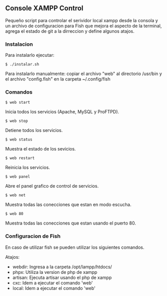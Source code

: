 ## Console XAMPP Control

Pequeño script para controlar el serividor local xampp desde la consola y un archivo de configuracion para Fish que mejora el aspecto de la terminal, agrega el estado de git a la dirreccion y define algunos atajos.

### Instalacion

Para instalarlo ejecutar:

	$ ./instalar.sh

Para instalarlo manualmente: copiar el archivo "web" al directorio /usr/bin y el archivo "config.fish" en la carpeta ~/.config/fish

### Comandos

	$ web start

Inicia todos los servicios (Apache, MySQL y ProFTPD).

	$ web stop

Detiene todos los servicios.

	$ web status

Muestra el estado de los sevicios.

	$ web restart

Reinicia los servicios.

	$ web panel

Abre el panel grafico de control de servicios.

	$ web net

Muestra todas las conecciones que estan en modo escucha.

	$ web 80

Muestra todas las conecciones que estan usando el puerto 80.


### Configuracion de Fish

En caso de utilizar fish se pueden utilizar los siguientes comandos.

Atajos:
* webdir: Ingresa a la carpeta /opt/lampp/htdocs/
* phpx: Utiliza la version de php de xampp
* artisan: Ejecuta artisar usando el php de xampp
* cxc: Idem a ejecutar el comando 'web'
* local: Idem a ejecutar el comando 'web'
